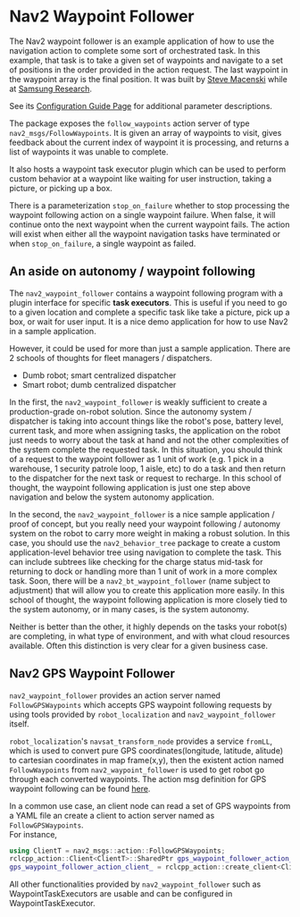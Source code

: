 # Nav2 Waypoint Follower

The Nav2 waypoint follower is an example application of how to use the navigation action to complete some sort of orchestrated task. In this example, that task is to take a given set of waypoints and navigate to a set of positions in the order provided in the action request. The last waypoint in the waypoint array is the final position. It was built by [Steve Macenski](https://www.linkedin.com/in/steve-macenski-41a985101/) while at [Samsung Research](https://www.sra.samsung.com/).

See its [Configuration Guide Page](https://navigation.ros.org/configuration/packages/configuring-waypoint-follower.html) for additional parameter descriptions.

The package exposes the `follow_waypoints` action server of type `nav2_msgs/FollowWaypoints`.
 It is given an array of waypoints to visit, gives feedback about the current index of waypoint it is processing, and returns a list of waypoints it was unable to complete.

It also hosts a waypoint task executor plugin which can be used to perform custom behavior at a waypoint like waiting for user instruction, taking a picture, or picking up a box.

There is a parameterization `stop_on_failure` whether to stop processing the waypoint following action on a single waypoint failure. When false, it will continue onto the next waypoint when the current waypoint fails. The action will exist when either all the waypoint navigation tasks have terminated or when `stop_on_failure`, a single waypoint as failed.

## An aside on autonomy / waypoint following

The ``nav2_waypoint_follower`` contains a waypoint following program with a plugin interface for specific **task executors**.
This is useful if you need to go to a given location and complete a specific task like take a picture, pick up a box, or wait for user input.
It is a nice demo application for how to use Nav2 in a sample application.

However, it could be used for more than just a sample application.
There are 2 schools of thoughts for fleet managers / dispatchers.
- Dumb robot; smart centralized dispatcher
- Smart robot; dumb centralized dispatcher

In the first, the ``nav2_waypoint_follower`` is weakly sufficient to create a production-grade on-robot solution. Since the autonomy system / dispatcher is taking into account things like the robot's pose, battery level, current task, and more when assigning tasks, the application on the robot just needs to worry about the task at hand and not the other complexities of the system complete the requested task. In this situation, you should think of a request to the waypoint follower as 1 unit of work (e.g. 1 pick in a warehouse, 1 security patrole loop, 1 aisle, etc) to do a task and then return to the dispatcher for the next task or request to recharge. In this school of thought, the waypoint following application is just one step above navigation and below the system autonomy application.

In the second, the ``nav2_waypoint_follower`` is a nice sample application / proof of concept, but you really need your waypoint following / autonomy system on the robot to carry more weight in making a robust solution. In this case, you should use the ``nav2_behavior_tree`` package to create a custom application-level behavior tree using navigation to complete the task. This can include subtrees like checking for the charge status mid-task for returning to dock or handling more than 1 unit of work in a more complex task. Soon, there will be a ``nav2_bt_waypoint_follower`` (name subject to adjustment) that will allow you to create this application more easily. In this school of thought, the waypoint following application is more closely tied to the system autonomy, or in many cases, is the system autonomy.

Neither is better than the other, it highly depends on the tasks your robot(s) are completing, in what type of environment, and with what cloud resources available. Often this distinction is very clear for a given business case.

## Nav2 GPS Waypoint Follower

`nav2_waypoint_follower` provides an action server named `FollowGPSWaypoints` which accepts GPS waypoint following requests by using tools provided by `robot_localization` and `nav2_waypoint_follower` itself.

`robot_localization`'s `navsat_transform_node` provides a service `fromLL`, which is used to convert pure GPS coordinates(longitude, latitude, alitude)
to cartesian coordinates in map frame(x,y), then the existent action named `FollowWaypoints` from `nav2_waypoint_follower` is used to get robot go through each converted waypoints. 
The action msg definition for GPS waypoint following can be found [here](https://github.com/ros-planning/navigation2/blob/main/nav2_msgs/action/FollowGPSWaypoints.action).

In a common use case, an client node can read a set of GPS waypoints from a YAML file an create a client to action server named as `FollowGPSWaypoints`.  
For instance,

```cpp
using ClientT = nav2_msgs::action::FollowGPSWaypoints;
rclcpp_action::Client<ClientT>::SharedPtr gps_waypoint_follower_action_client_;
gps_waypoint_follower_action_client_ = rclcpp_action::create_client<ClientT>(this, "follow_gps_waypoints");
```

All other functionalities provided by `nav2_waypoint_follower` such as WaypointTaskExecutors are usable and can be configured in WaypointTaskExecutor.  